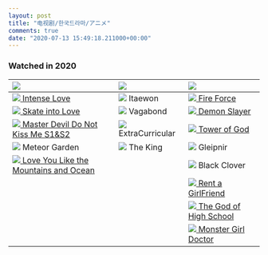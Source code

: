 ```yaml
---
layout: post
title: "电视剧/한국드라마/アニメ"
comments: true
date: "2020-07-13 15:49:18.211000+00:00"
---
```


### Watched in 2020

| ![][cn]                                                                                                                                           | ![][kr]                   | ![][jp]                                                                                   |
|:--------------------------------------------------------------------------------------------------------------------------------------------------|:--------------------------|:------------------------------------------------------------------------------------------|
| [![][done] Intense Love](https://www.youtube.com/watch?v=h0ESz7yFrjI&list=PLKetxu4L5G2BgPsv1skWCQD7xzh2tW3bz&index=)                              | ![][done] Itaewon         | [![][done] Fire Force](https://www.crunchyroll.com/fire-force)                            |
| [![][done] Skate into Love](https://www.youtube.com/watch?v=rJ8iFqU-dok&list=PLTB73Ibi_X3HWLY2PjqEX-cJUcGF-YBqp)                                  | ![][done] Vagabond        | [![][done] Demon Slayer](https://www.crunchyroll.com/demon-slayer-kimetsu-no-yaiba)       |
| [![][done] Master Devil Do Not Kiss Me S1&S2](https://www.youtube.com/watch?v=hO3VAt26_8g&list=PLEXBGg5OB0B8qFpthjOjCbqIRCqVEQBVl)                | ![][done] ExtraCurricular | [![][done] Tower of God](https://www.crunchyroll.com/tower-of-god)                        |
| ![][notdone] Meteor Garden                                                                                                                        | ![][done] The King        | ![][done] Gleipnir                                                                        |
| [![][done] Love You Like the Mountains and Ocean](https://www.youtube.com/watch?v=cEqBoKgqKyM&list=PLTB73Ibi_X3HmQDVkQz1whm_VqMhTpKzx&index=4) |                           | ![][done] Black Clover                                                                    |
|                                                                                                                                                   |                           | [![][notdone] Rent a GirlFriend](https://www.crunchyroll.com/rent-a-girlfriend)           |
|                                                                                                                                                   |                           | [![][notdone] The God of High School](https://www.crunchyroll.com/the-god-of-high-school) |
|                                                                                                                                                   |                           | [![][notdone] Monster Girl Doctor](https://www.crunchyroll.com/monster-girl-doctor)       |



[cn]: https://cdn1.iconfinder.com/data/icons/stripe-flag-set/23/CN.png
[kr]: https://cdn1.iconfinder.com/data/icons/stripe-flag-set/23/KR.png
[jp]: https://cdn1.iconfinder.com/data/icons/stripe-flag-set/23/JP.png
[done]: https://dupi.popshi.com//image/15946576535f0c8b758ed4a.png
[notdone]: https://cdn1.iconfinder.com/data/icons/silk2/hourglass.png